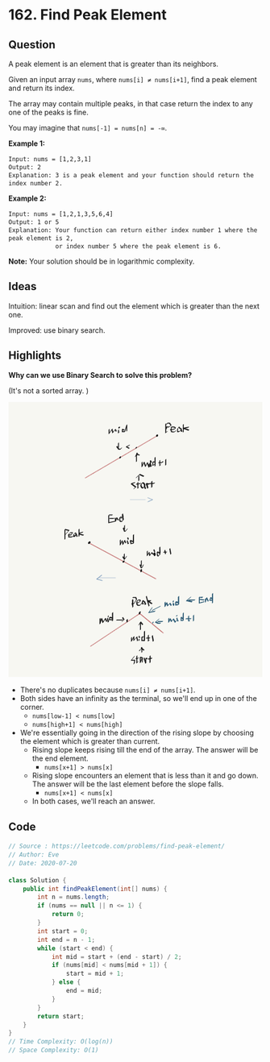 # 162. Find Peak Element

## Question

A peak element is an element that is greater than its neighbors.

Given an input array `nums`, where `nums[i] ≠ nums[i+1]`, find a peak element and return its index.

The array may contain multiple peaks, in that case return the index to any one of the peaks is fine.

You may imagine that `nums[-1] = nums[n] = -∞`.

**Example 1:**

```
Input: nums = [1,2,3,1]
Output: 2
Explanation: 3 is a peak element and your function should return the index number 2.
```

**Example 2:**

```
Input: nums = [1,2,1,3,5,6,4]
Output: 1 or 5 
Explanation: Your function can return either index number 1 where the peak element is 2, 
             or index number 5 where the peak element is 6.
```

**Note:** Your solution should be in logarithmic complexity.

## Ideas

Intuition: linear scan and find out the element which is greater than the next one. 

Improved: use binary search. 

## Highlights

**Why can we use Binary Search to solve this problem?**

(It's not a sorted array. )

![162](https://github.com/evegogogo/LeetCode/blob/master/images/162.png)

* There's no duplicates because `nums[i] ≠ nums[i+1]`.
* Both sides have an infinity as the terminal, so we'll end up in one of the corner.
  * `nums[low-1] < nums[low]`
  * `nums[high+1] < nums[high]`
* We're essentially going in the direction of the rising slope by choosing the element which is greater than current. 
  * Rising slope keeps rising till the end of the array. The answer will be the end element. 
    * `nums[x+1] > nums[x]`
  * Rising slope encounters an element that is less than it and go down. The answer will be the last element before the slope falls.
    * `nums[x+1] < nums[x]`
  * In both cases, we'll reach an answer.

## Code

```java
// Source : https://leetcode.com/problems/find-peak-element/
// Author: Eve
// Date: 2020-07-20

class Solution {
    public int findPeakElement(int[] nums) {
        int n = nums.length;
        if (nums == null || n <= 1) {
            return 0;
        }
        int start = 0;
        int end = n - 1;
        while (start < end) {
            int mid = start + (end - start) / 2;
            if (nums[mid] < nums[mid + 1]) {
                start = mid + 1;
            } else {
                end = mid;
            }
        }
        return start;
    }
}
// Time Complexity: O(log(n))
// Space Complexity: O(1)
```

